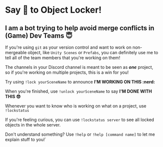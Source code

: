 # Say :wave: to Object Locker!

## I am a bot trying to help avoid merge conflicts in (Game) Dev Teams :innocent:

If you're using `git` as your version control and want to work on non-mergeable object, like `Unity Scenes` or `Prefabs`, you can definitely use me to tell all of the team members that you're working on them!

The channels in your Discord channel is meant to be seen as ***one*** project, so if you're working on multiple projects, this is a win for you!

Try using
`!lock yourSceneName`
to announce **I'M WORKING ON THIS :nerd:**

When you're finished, use
`!unlock yourSceneName`
to say **I'M DONE WITH THIS :sunglasses:**

Whenever you want to know who is working on what on a project, use
`!lockstatus`

If you're feeling curious, you can use
`!lockstatus server`
to see all locked objects in the whole server.

Don't understand something? Use `!help` or `!help [command name]` to let me explain stuff to you!`
